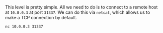 This level is pretty simple. All we need to do is to connect to a remote host at `10.0.0.3` at port `31337`. We can do this via `netcat`, which allows us to make a TCP connection by default.

```bash
nc 10.0.0.3 31337
```